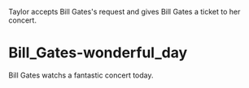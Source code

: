 Taylor accepts Bill Gates's request and gives Bill Gates a ticket to her concert.

# Bill_Gates-wonderful_day
Bill Gates watchs a fantastic concert today.
